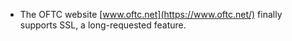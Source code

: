   * The OFTC website [www.oftc.net](https://www.oftc.net/) finally supports SSL, a long-requested feature.
